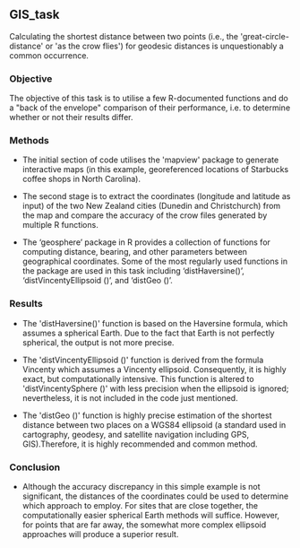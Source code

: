 ## GIS_task

Calculating the shortest distance between two points (i.e., the 'great-circle-distance' or 'as the crow flies') for geodesic distances is unquestionably a common occurrence.

### Objective
The objective of this task is to utilise a few R-documented functions and do a "back of the envelope" comparison of their performance, i.e. to determine whether or not their results differ.

### Methods
*  The initial section of code utilises the 'mapview' package to generate interactive maps (in this example, georeferenced locations of Starbucks coffee shops in North Carolina). 

*  The second stage is to extract the coordinates (longitude and latitude as input) of the two New Zealand cities (Dunedin and Christchurch) from the map and compare the accuracy of the crow files generated by multiple R functions.

*  The ‘geosphere’ package in R provides a collection of functions for computing distance, bearing, and other parameters between geographical coordinates. Some of the most regularly used functions in the package are used in this task including ‘distHaversine()’, ‘distVincentyEllipsoid ()’, and ‘distGeo ()’.

### Results
*  The 'distHaversine()' function is based on the Haversine formula, which assumes a spherical Earth. Due to the fact that Earth is not perfectly spherical, the output is not more precise.

*  The 'distVincentyEllipsoid ()' function is derived from the formula Vincenty which assumes a Vincenty ellipsoid. Consequently, it is highly exact, but computationally intensive. This function is altered to 'distVincentySphere ()' with less precision when the ellipsoid is ignored; nevertheless, it is not included in the code just mentioned.

*  The 'distGeo ()' function is highly precise estimation of the shortest distance between two places on a WGS84 ellipsoid (a standard used in cartography, geodesy, and satellite navigation including GPS, GIS).Therefore, it is highly recommended and common method.

### Conclusion
*  Although the accuracy discrepancy in this simple example is not significant, the distances of the coordinates could be used to determine which approach to employ. For sites that are close together, the computationally easier spherical Earth methods will suffice. However, for points that are far away, the somewhat more complex ellipsoid approaches will produce a superior result. 

